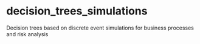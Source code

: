 # decision_trees_simulations
Decision trees based on discrete event simulations for business processes and risk analysis  
